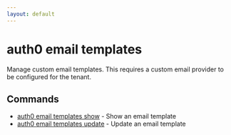 ```yaml
---
layout: default
---
```

# auth0 email templates

Manage custom email templates. This requires a custom email provider to be configured for the tenant.

## Commands

- [auth0 email templates show](auth0_email_templates_show.md) - Show an email template
- [auth0 email templates update](auth0_email_templates_update.md) - Update an email template

